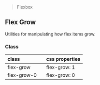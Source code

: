 > Flexbox

## Flex Grow

Utilities for manipulating how flex items grow.

### Class

| class |  | css properties |
|:--|:--|:--|
| flex-grow |  | flex-grow: 1 |
| flex-grow-0 |  | flex-grow: 0 |
